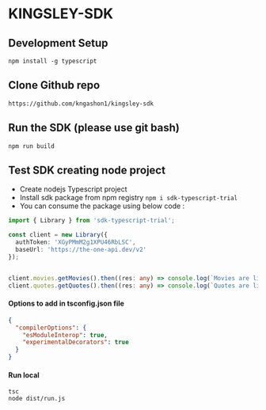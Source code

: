 # KINGSLEY-SDK

## Development Setup
```
npm install -g typescript
```

## Clone Github repo
```
https://github.com/kngashon1/kingsley-sdk
```

## Run the SDK (please use git bash)
```
npm run build
```

## Test SDK creating node project
- Create nodejs Typescript project
- Install sdk package from npm registry `npm i sdk-typescript-trial`
- You can consume the package using below code :
```typescript
import { Library } from 'sdk-typescript-trial';

const client = new Library({
  authToken: 'XGyPMmM2g1XPU46RbLSC',
  baseUrl: 'https://the-one-api.dev/v2'
});


client.movies.getMovies().then((res: any) => console.log(`Movies are listed below: ${res?.docs}`) );
client.quotes.getQuotes().then((res: any) => console.log(`Quotes are listed below: ${res?.docs}`) );
```

#### Options to add in tsconfig.json file
```json
{
  "compilerOptions": {
    "esModuleInterop": true,
    "experimentalDecorators": true
  }
}
```
#### Run local
```
tsc
node dist/run.js
```

